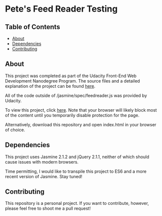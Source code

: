 
# Pete's Feed Reader Testing

## Table of Contents

* [About](#about)
* [Dependencies](#dependencies)
* [Contributing](#contributing)


## About

This project was completed as part of the Udacity Front-End Web Development Nanodegree Program.  The source files and a detailed explanation of the project can be found [here](https://github.com/udacity/frontend-nanodegree-feedreader).

All of the code outside of /jasmine/spec/feedreader.js was provided by Udacity.

To view this project, click [here](https://htmlpreview.github.io/?https://github.com/PeteEdgerton/UdacityFrontEndWebDev/blob/master/Feed-Reader-Testing/index.html#). Note that your browser will likely block most of the content until you temporarily disable protection for the page.

Alternatively, download this repository and open index.html in your browser of choice.

## Dependencies

This project uses Jasmine 2.1.2 and jQuery 2.1.1, neither of which should cause issues with modern browsers.  

Time permitting, I would like to transpile this project to ES6 and a more recent version of Jasmine.  Stay tuned!

## Contributing

This repository is a personal project.  If you want to contribute, however, please feel free to shoot me a pull request!